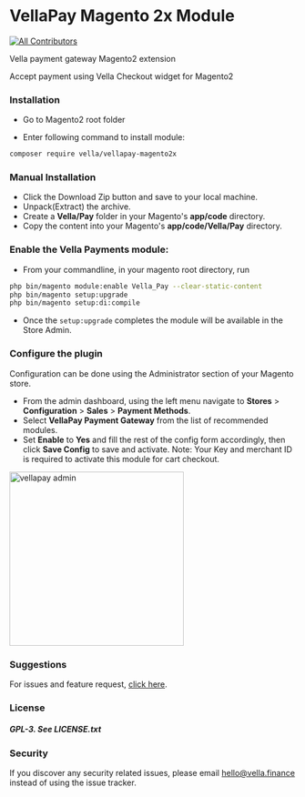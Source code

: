 # VellaPay Magento 2x Module
[![All Contributors](https://img.shields.io/badge/all_contributors-1-orange.svg?style=flat-square)](#contributors-) 

 Vella payment gateway Magento2 extension

Accept payment using Vella Checkout widget for Magento2

### [](https://github.com/Vella-Finance/VellaPay-Magento2x#installation) Installation

* Go to Magento2 root folder

* Enter following command to install module:

```bash
composer require vella/vellapay-magento2x
```


### Manual Installation

*  Click the Download Zip button and save to your local machine.
*  Unpack(Extract) the archive.
*  Create a __Vella/Pay__ folder in your Magento's __app/code__ directory.
*  Copy the content into your Magento's __app/code/Vella/Pay__ directory.

### Enable the Vella Payments module:

*  From your commandline, in your magento root directory, run
   
```bash
php bin/magento module:enable Vella_Pay --clear-static-content
php bin/magento setup:upgrade
php bin/magento setup:di:compile
```

*  Once the `setup:upgrade` completes the module will be available in the Store Admin.



### Configure the plugin

Configuration can be done using the Administrator section of your Magento store.

* From the admin dashboard, using the left menu navigate to __Stores__ > __Configuration__ > __Sales__ > __Payment Methods__.
* Select __VellaPay Payment Gateway__ from the list of recommended modules.
* Set __Enable__ to __Yes__ and fill the rest of the config form accordingly, then click __Save Config__ to save and activate.
  Note: Your Key and merchant ID is required to activate this module for cart checkout.

<img width="306" alt="vellapay admin" src="https://res.cloudinary.com/dm9otxkot/image/upload/v1675909535/Configuration-Settings-Stores-Magento-Admin_bz1hyg.png">

### Suggestions 
For issues and feature request, [click here](https://github.com/Vella-Finance/VellaPay-Magento2x/issues).
### License

##### GPL-3. See LICENSE.txt

### [](https://github.com/Vella-Finance/VellaPay-Magento2x#security) Security
If you discover any security related issues, please email hello@vella.finance instead of using the issue tracker.

